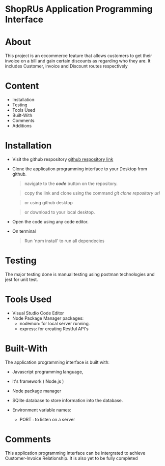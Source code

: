 # ShopRUs Application Programming Interface

# About

This project is an eccommerce feature that allows customers to get their invoice on a bill and gain certain discounts as regarding who they are. It includes Customer, invoice and Discount  routes respectively

# Content

- Installation
- Testing
- Tools Used
- Built-With
- Comments
- Additions

# Installation

- Visit the github respository [github respository link](https://github.com/Beloved1310/ShopRUs)
- Clone the application programming interface to your Desktop from github.

  > navigate to the **_code_** button on the repository.

  > copy the link and clone using the command _git clone repository url_

  > or using github desktop

  > or download to your local desktop.

- Open the code using any code editor.

- On terminal

  > Run 'npm install' to run all dependecies

# Testing

The major testing done is manual testing using postman technologies and jest for unit test.

# Tools Used

- Visual Studio Code Editor
- Node Package Manager packages:
  - nodemon: for local server running.
  - express: for creating Restful API's

# Built-With

The application programming interface is built with:

- Javascript programming language,
- it's framework ( Node.js )
- Node package manager
- SQlite database to store information into the database.

- Environment variable names:

  - PORT : to listen on a server


# Comments

This application programming interface can be intergrated to achieve Customer-Invoice Relationship. It is also yet to be fully completed